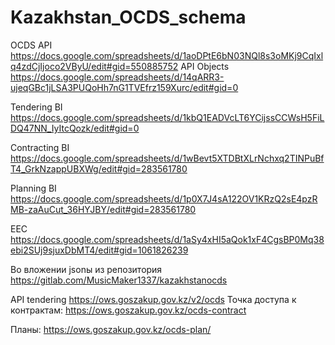 # Kazakhstan_OCDS_schema

OCDS API https://docs.google.com/spreadsheets/d/1aoDPtE6bN03NQl8s3oMKj9CqIxlq4zdCjIjoco2VByU/edit#gid=550885752
API Objects https://docs.google.com/spreadsheets/d/14qARR3-ujeqGBc1jLSA3PUQoHh7nG1TVEfrz159Xurc/edit#gid=0

Tendering BI https://docs.google.com/spreadsheets/d/1kbQ1EADVcLT6YCijssCCWsH5FiLDQ47NN_IyItcQozk/edit#gid=0

Contracting BI https://docs.google.com/spreadsheets/d/1wBevt5XTDBtXLrNchxq2TINPuBfT4_GrkNzappUBXWg/edit#gid=283561780

Planning BI https://docs.google.com/spreadsheets/d/1p0X7J4sA122OV1KRzQ2sE4pzRMB-zaAuCut_36HYJBY/edit#gid=283561780

EEC https://docs.google.com/spreadsheets/d/1aSy4xHI5aQok1xF4CgsBP0Mq38ebi2SUj9sjuxDbMT4/edit#gid=1061826239

Во вложении jsonы из репозитория https://gitlab.com/MusicMaker1337/kazakhstanocds

API tendering https://ows.goszakup.gov.kz/v2/ocds
Точка доступа к контрактам: https://ows.goszakup.gov.kz/ocds-contract

Планы: https://ows.goszakup.gov.kz/ocds-plan/
